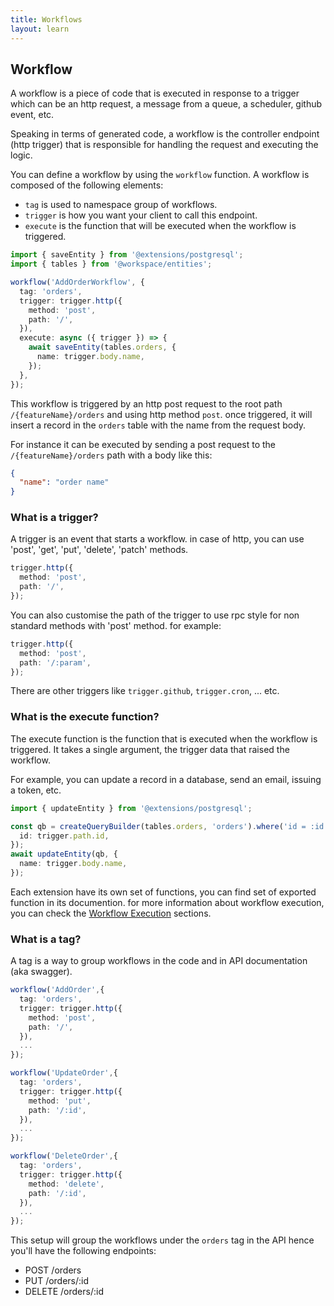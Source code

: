 ```yaml
---
title: Workflows
layout: learn
---
```


## Workflow

A workflow is a piece of code that is executed in response to a trigger which can be an http request, a message from a queue, a scheduler, github event, etc.

Speaking in terms of generated code, a workflow is the controller endpoint (http trigger) that is responsible for handling the request and executing the logic.

You can define a workflow by using the `workflow` function. A workflow is composed of the following elements:

- `tag` is used to namespace group of workflows.
- `trigger` is how you want your client to call this endpoint.
- `execute` is the function that will be executed when the workflow is triggered.

```ts
import { saveEntity } from '@extensions/postgresql';
import { tables } from '@workspace/entities';

workflow('AddOrderWorkflow', {
  tag: 'orders',
  trigger: trigger.http({
    method: 'post',
    path: '/',
  }),
  execute: async ({ trigger }) => {
    await saveEntity(tables.orders, {
      name: trigger.body.name,
    });
  },
});
```

This workflow is triggered by an http post request to the root path `/{featureName}/orders` and using http method `post`. once triggered, it will insert a record in the `orders` table with the name from the request body.

For instance it can be executed by sending a post request to the `/{featureName}/orders` path with a body like this:

```json
{
  "name": "order name"
}
```

### What is a trigger?

A trigger is an event that starts a workflow. in case of http, you can use 'post', 'get', 'put', 'delete', 'patch' methods.

```ts
trigger.http({
  method: 'post',
  path: '/',
});
```

You can also customise the path of the trigger to use rpc style for non standard methods with 'post' method. for example:

```ts
trigger.http({
  method: 'post',
  path: '/:param',
});
```

There are other triggers like `trigger.github`, `trigger.cron`, ... etc.

### What is the execute function?

The execute function is the function that is executed when the workflow is triggered. It takes a single argument, the trigger data that raised the workflow.

For example, you can update a record in a database, send an email, issuing a token, etc.

```ts
import { updateEntity } from '@extensions/postgresql';

const qb = createQueryBuilder(tables.orders, 'orders').where('id = :id', {
  id: trigger.path.id,
});
await updateEntity(qb, {
  name: trigger.body.name,
});
```

Each extension have its own set of functions, you can find set of exported function in its documention. for more information about workflow execution, you can check the [Workflow Execution](/docs/execute) sections.

### What is a tag?

A tag is a way to group workflows in the code and in API documentation (aka swagger).

```ts
workflow('AddOrder',{
  tag: 'orders',
  trigger: trigger.http({
    method: 'post',
    path: '/',
  }),
  ...
});

workflow('UpdateOrder',{
  tag: 'orders',
  trigger: trigger.http({
    method: 'put',
    path: '/:id',
  }),
  ...
});

workflow('DeleteOrder',{
  tag: 'orders',
  trigger: trigger.http({
    method: 'delete',
    path: '/:id',
  }),
  ...
});
```

This setup will group the workflows under the `orders` tag in the API hence you'll have the following endpoints:

- POST /orders
- PUT /orders/:id
- DELETE /orders/:id
